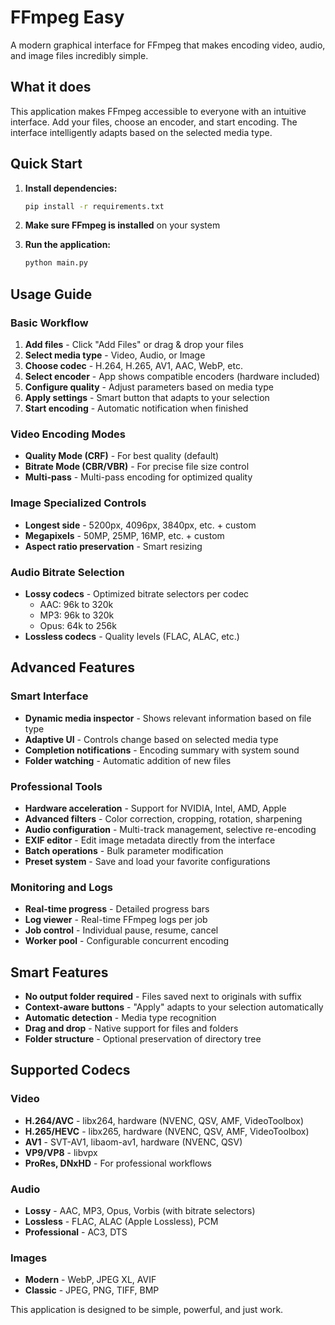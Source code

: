 # FFmpeg Easy

A modern graphical interface for FFmpeg that makes encoding video, audio, and image files incredibly simple.

## What it does

This application makes FFmpeg accessible to everyone with an intuitive interface. Add your files, choose an encoder, and start encoding. The interface intelligently adapts based on the selected media type.

## Quick Start

1. **Install dependencies:**
   ```bash
   pip install -r requirements.txt
   ```

2. **Make sure FFmpeg is installed** on your system

3. **Run the application:**
   ```bash
   python main.py
   ```

## Usage Guide

### Basic Workflow
1. **Add files** - Click "Add Files" or drag & drop your files
2. **Select media type** - Video, Audio, or Image
3. **Choose codec** - H.264, H.265, AV1, AAC, WebP, etc.
4. **Select encoder** - App shows compatible encoders (hardware included)
5. **Configure quality** - Adjust parameters based on media type
6. **Apply settings** - Smart button that adapts to your selection
7. **Start encoding** - Automatic notification when finished

### Video Encoding Modes
- **Quality Mode (CRF)** - For best quality (default)
- **Bitrate Mode (CBR/VBR)** - For precise file size control
- **Multi-pass** - Multi-pass encoding for optimized quality

### Image Specialized Controls
- **Longest side** - 5200px, 4096px, 3840px, etc. + custom
- **Megapixels** - 50MP, 25MP, 16MP, etc. + custom
- **Aspect ratio preservation** - Smart resizing

### Audio Bitrate Selection
- **Lossy codecs** - Optimized bitrate selectors per codec
  - AAC: 96k to 320k
  - MP3: 96k to 320k
  - Opus: 64k to 256k
- **Lossless codecs** - Quality levels (FLAC, ALAC, etc.)

## Advanced Features

### Smart Interface
- **Dynamic media inspector** - Shows relevant information based on file type
- **Adaptive UI** - Controls change based on selected media type
- **Completion notifications** - Encoding summary with system sound
- **Folder watching** - Automatic addition of new files

### Professional Tools
- **Hardware acceleration** - Support for NVIDIA, Intel, AMD, Apple
- **Advanced filters** - Color correction, cropping, rotation, sharpening
- **Audio configuration** - Multi-track management, selective re-encoding
- **EXIF editor** - Edit image metadata directly from the interface
- **Batch operations** - Bulk parameter modification
- **Preset system** - Save and load your favorite configurations

### Monitoring and Logs
- **Real-time progress** - Detailed progress bars
- **Log viewer** - Real-time FFmpeg logs per job
- **Job control** - Individual pause, resume, cancel
- **Worker pool** - Configurable concurrent encoding

## Smart Features

- **No output folder required** - Files saved next to originals with suffix
- **Context-aware buttons** - "Apply" adapts to your selection automatically
- **Automatic detection** - Media type recognition
- **Drag and drop** - Native support for files and folders
- **Folder structure** - Optional preservation of directory tree

## Supported Codecs

### Video
- **H.264/AVC** - libx264, hardware (NVENC, QSV, AMF, VideoToolbox)
- **H.265/HEVC** - libx265, hardware (NVENC, QSV, AMF, VideoToolbox)
- **AV1** - SVT-AV1, libaom-av1, hardware (NVENC, QSV)
- **VP9/VP8** - libvpx
- **ProRes, DNxHD** - For professional workflows

### Audio
- **Lossy** - AAC, MP3, Opus, Vorbis (with bitrate selectors)
- **Lossless** - FLAC, ALAC (Apple Lossless), PCM
- **Professional** - AC3, DTS

### Images
- **Modern** - WebP, JPEG XL, AVIF 
- **Classic** - JPEG, PNG, TIFF, BMP

This application is designed to be simple, powerful, and just work. 